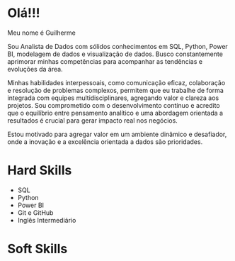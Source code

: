 # **Olá!!!**

Meu nome é Guilherme 

Sou Analista de Dados com sólidos conhecimentos em SQL, Python, Power BI, modelagem de dados e visualização de dados. Busco constantemente aprimorar minhas competências para acompanhar as tendências e evoluções da área.

Minhas habilidades interpessoais, como comunicação eficaz, colaboração e resolução de problemas complexos, permitem que eu trabalhe de forma integrada com equipes multidisciplinares, agregando valor e clareza aos projetos. Sou comprometido com o desenvolvimento contínuo e acredito que o equilíbrio entre pensamento analítico e uma abordagem orientada a resultados é crucial para gerar impacto real nos negócios.

Estou motivado para agregar valor em um ambiente dinâmico e desafiador, onde a inovação e a excelência orientada a dados são prioridades.


# Hard Skills 
- SQL
- Python
- Power BI
- Git e GitHub
- Inglês Intermediário


# Soft Skills

<!--
**Gui-Policate/gui-policate** is a ✨ _special_ ✨ repository because its `README.md` (this file) appears on your GitHub profile.

Here are some ideas to get you started:

- 🔭 I’m currently working on ...
- 🌱 I’m currently learning ...
- 👯 I’m looking to collaborate on ...
- 🤔 I’m looking for help with ...
- 💬 Ask me about ...
- 📫 How to reach me: ...
- 😄 Pronouns: ...
- ⚡ Fun fact: ...
-->
